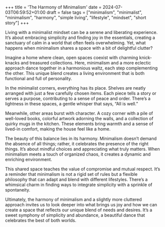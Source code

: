 +++
title = 'The Harmony of Minimalism'
date = 2024-07-03T06:59:52+01:00
draft = false
tags = ["minimalism", "minimalist", "minimalism", "harmony", "simple living", "lifestyle", "mindset", "short story"]
+++

Living with a minimalist mindset can be a serene and liberating experience. It’s about embracing simplicity and finding joy in the essentials, creating a sanctuary of calm in a world that often feels overwhelming. Yet, what happens when minimalism shares a space with a bit of delightful clutter? 

Imagine a home where clean, open spaces coexist with charming knick-knacks and treasured collections. Here, minimalism and a more eclectic approach dance together in a harmonious waltz, each step complementing the other. This unique blend creates a living environment that is both functional and full of personality.

In the minimalist corners, everything has its place. Shelves are neatly arranged with just a few carefully chosen items. Each piece tells a story or serves a purpose, contributing to a sense of peace and order. There’s a lightness in these spaces, a gentle whisper that says, “All is well.”

Meanwhile, other areas burst with character. A cozy corner with a pile of well-loved books, colorful artwork adorning the walls, and a collection of quirky mugs in the kitchen. These elements bring warmth and a sense of lived-in comfort, making the house feel like a home.

The beauty of this balance lies in its harmony. Minimalism doesn’t demand the absence of all things; rather, it celebrates the presence of the right things. It’s about mindful choices and appreciating what truly matters. When minimalism meets a touch of organized chaos, it creates a dynamic and enriching environment.

This shared space teaches the value of compromise and mutual respect. It’s a reminder that minimalism is not a rigid set of rules but a flexible philosophy that can adapt and blend with different lifestyles. There’s a whimsical charm in finding ways to integrate simplicity with a sprinkle of spontaneity.

Ultimately, the harmony of minimalism and a slightly more cluttered approach invites us to look deeper into what brings us joy and how we can create a space that reflects our unique blend of needs and desires. It’s a sweet symphony of simplicity and abundance, a beautiful dance that celebrates the best of both worlds.